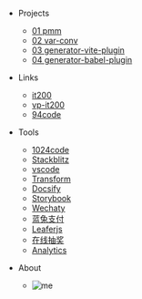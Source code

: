 * Projects
    * [01 pmm](https://github.com/OSpoon/pmm)
    * [02 var-conv](https://github.com/OSpoon/var-conv)
    * [03 generator-vite-plugin](https://github.com/OSpoon/generator-vite-plugin)
    * [04 generator-babel-plugin](https://github.com/OSpoon/generator-babel-plugin)

* Links
    * [it200](https://it200.cn/)
    * [vp-it200](https://vp.it200.cn/)
    * [94code](https://www.94code.cn/)

* Tools
    * [1024code](https://1024code.com/)
    * [Stackblitz](https://stackblitz.com/)
    * [vscode](https://vscode.dev/)
    * [Transform](https://transform.tools/)
    * [Docsify](https://docsify.js.org/)
    * [Storybook](https://storybook.js.org/)
    * [Wechaty](https://wechaty.gitbook.io/wechaty/v/zh/)
    * [蓝兔支付](https://www.ltzf.cn/developer)
    * [Leaferjs](https://leaferjs.com/)
    * [在线抽奖](https://choujiang.bmcx.com/)
    * [Analytics](https://analytics.google.com/analytics/web/)

* About
    * ![me](https://picgo-2022.oss-cn-beijing.aliyuncs.com/202308101716976.png)